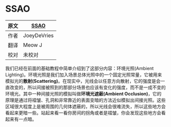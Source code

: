 # SSAO

原文     | [SSAO](http://learnopengl.com/#!Advanced-Lighting/SSAO)
      ---|---
作者     | JoeyDeVries
翻译     | Meow J
校对     | 未校对

我们已经在前面的基础教程中简单介绍到了这部分内容：环境光照(Ambient Lighting)。环境光照是我们加入场景总体光照中的一个固定光照常量，它被用来模拟光的**散射(Scattering)**。在现实中，光线会以任意方向散射，它的强度是会一直改变的，所以间接被照到的那部分场景也应该有变化的强度，而不是一成不变的环境光。其中一种间接光照的模拟叫做**环境光遮蔽(Ambient Occlusion)**，它的原理是通过将褶皱、孔洞和非常靠近的表面变暗的方法近似模拟出间接光照。这些区域很大程度上是被周围的几何体遮蔽的，所以光线会很难流失，所以这些地方会看起来更暗一些。站起来看一看你房间的拐角或者是褶皱，你会发现这些地方会看起来有一点暗。